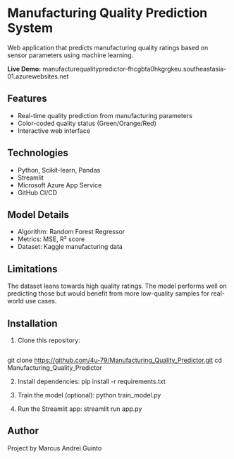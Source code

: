 # Manufacturing Quality Prediction System

Web application that predicts manufacturing quality ratings based on sensor parameters using machine learning.

**Live Demo:** manufacturequalitypredictor-fhcgbta0hkgrgkeu.southeastasia-01.azurewebsites.net

## Features
- Real-time quality prediction from manufacturing parameters
- Color-coded quality status (Green/Orange/Red)
- Interactive web interface

## Technologies
- Python, Scikit-learn, Pandas
- Streamlit
- Microsoft Azure App Service
- GitHub CI/CD

## Model Details
- Algorithm: Random Forest Regressor
- Metrics: MSE, R² score
- Dataset: Kaggle manufacturing data

## Limitations
The dataset leans towards high quality ratings. The model performs well on predicting those but would benefit from more low-quality samples for real-world use cases.

## Installation
1. Clone this repository:
   ```bash
  git clone https://github.com/4u-79/Manufacturing_Quality_Predictor.git
  cd Manufacturing_Quality_Predictor
  
2. Install dependencies:
  pip install -r requirements.txt

3. Train the model (optional):
  python train_model.py

4. Run the Streamlit app:
  streamlit run app.py

## Author
Project by Marcus Andrei Guinto
